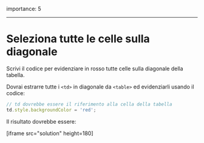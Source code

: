 importance: 5

---

# Seleziona tutte le celle sulla diagonale

Scrivi il codice per evidenziare in rosso tutte celle sulla diagonale  della tabella.

Dovrai estrarre tutte i `<td>` in diagonale da `<table>` ed evidenziarli usando il codice:

```js
// td dovrebbe essere il riferimento alla cella della tabella
td.style.backgroundColor = 'red';
```

Il risultato dovrebbe essere:

[iframe src="solution" height=180]
